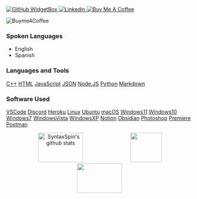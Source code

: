 <!--![logo](bannerss.png)-->
  <a href="https://github.com/daniiii5">
   <img src="https://github-widgetbox.vercel.app/api/profile?username=daniiii5&data=followers,repositories,stars,commits&theme=dark" alt="GitHub WidgetBox">
  </a>

  <a href="https://www.linkedin.com/in/qdd5/">
   <img src="https://ziadoua.github.io/m3-Markdown-Badges/badges/LinkedIn/linkedin2.svg" alt="Linkedin">
  </a>
  <a href="https://www.linkedin.com/in/qdd5/">
   <img src="https://ziadoua.github.io/m3-Markdown-Badges/badges/BuyMeACoffee/buymeacoffee2.svg" alt="Buy Me A Coffee">
  </a>
<!--[![Typing SVG](https://readme-typing-svg.herokuapp.com?-->

![BuymeACoffee]()

### Spoken Languages 
* English
* Spanish

### Languages and Tools
[C++](https://ziadoua.github.io/m3-Markdown-Badges/badges/C++/c++2.svg)
[HTML](https://ziadoua.github.io/m3-Markdown-Badges/badges/HTML/html2.svg)
[JavaScript](https://ziadoua.github.io/m3-Markdown-Badges/badges/Javascript/javascript2.svg)
[JSON](https://ziadoua.github.io/m3-Markdown-Badges/badges/JSON/json2.svg)
[Node.JS](https://ziadoua.github.io/m3-Markdown-Badges/badges/NodeJS/nodejs2.svg)
[Python](https://ziadoua.github.io/m3-Markdown-Badges/badges/Python/python2.svg)
[Markdown](https://ziadoua.github.io/m3-Markdown-Badges/badges/Markdown/markdown2.svg)
<!--### Developer's Quote
![](https://quotes-github-readme.vercel.app/api?type=vertical&theme=dark&titlecolor=56BBB3&textcolor=56BBB3&bg&color=0d1117)
-->
### Software Used
[VSCode](https://ziadoua.github.io/m3-Markdown-Badges/badges/VisualStudioCode/visualstudiocode2.svg)
[Discord](https://ziadoua.github.io/m3-Markdown-Badges/badges/Discord/discord2.svg)
[Heroku](https://ziadoua.github.io/m3-Markdown-Badges/badges/Heroku/heroku2.svg)
[Linux](https://ziadoua.github.io/m3-Markdown-Badges/badges/Linux/linux2.svg)
[Ubuntu](https://ziadoua.github.io/m3-Markdown-Badges/badges/Ubuntu/ubuntu2.svg)
[macOS](https://ziadoua.github.io/m3-Markdown-Badges/badges/macOS/macos2.svg)
[Windows11](https://ziadoua.github.io/m3-Markdown-Badges/badges/Windows11/windows112.svg)
[Windows10](https://ziadoua.github.io/m3-Markdown-Badges/badges/Windows10/windows102.svg)
[Windows7](https://ziadoua.github.io/m3-Markdown-Badges/badges/Windows7/windows72.svg)
[WindowsVista](https://ziadoua.github.io/m3-Markdown-Badges/badges/WindowsVista/windowsvista2.svg)
[WindowsXP](https://ziadoua.github.io/m3-Markdown-Badges/badges/WindowsXP/windowsxp2.svg)
[Notion](https://ziadoua.github.io/m3-Markdown-Badges/badges/Notion/notion2.svg)
[Obsidian](https://ziadoua.github.io/m3-Markdown-Badges/badges/Obsidian/obsidian2.svg)
[Photoshop](https://ziadoua.github.io/m3-Markdown-Badges/badges/Photoshop/photoshop2.svg)
[Premiere](https://ziadoua.github.io/m3-Markdown-Badges/badges/Premiere/premiere2.svg)
[Postman](https://ziadoua.github.io/m3-Markdown-Badges/badges/Postman/postman2.svg)

<div align="center">  
  <img width="49%" height="80px" src="https://github-readme-stats.vercel.app/api?username=daniiii5&show_icons=true&count_private=true&hide_border=true&title_color=8A0FE8&icon_color=8A0FE8&text_color=8A0FE8&bg_color=0d1117" alt="SyntaxSpin's github stats" /> 
  <img width="41%" height="80px" src="https://github-readme-stats.vercel.app/api/top-langs/?username=daniiii5&layout=compact&hide_border=true&title_color=8A0FE8&text_color=8A0FE8&bg_color=0d1117" />
  <img width="49%" height="80px" src="https://github-contributor-stats.vercel.app/api?username=daniiii5&limit=5&theme=dark&combine_all_yearly_contributions=true&title_color=8A0FE8&text_color=8A0FE8&bg_color=0d1117&hide_border=true">
</div>



